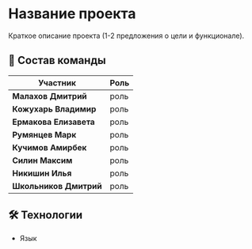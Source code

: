 # Название проекта  

Краткое описание проекта (1-2 предложения о цели и функционале).

## 🚀 Состав команды

| Участник | Роль |
|----------|------|
| **Малахов Дмитрий** | роль |
| **Кожухарь Владимир** | роль |
| **Ермакова Елизавета** | роль |
| **Румянцев Марк** | роль |
| **Кучимов Амирбек** | роль |
| **Силин Максим** | роль |
| **Никишин Илья** | роль |
| **Школьников Дмитрий** | роль


## 🛠️ Технологии

- Язык
